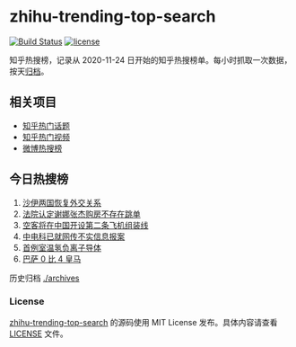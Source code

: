 # zhihu-trending-top-search

[![Build Status](https://github.com/justjavac/zhihu-trending-top-search/workflows/ci/badge.svg?branch=main)](https://github.com/justjavac/zhihu-trending-top-search/actions)
[![license](https://img.shields.io/github/license/justjavac/zhihu-trending-top-search)](https://github.com/justjavac/zhihu-trending-top-search/blob/main/LICENSE)

知乎热搜榜，记录从 2020-11-24 日开始的知乎热搜榜单。每小时抓取一次数据，按天[归档](./archives)。

## 相关项目

- [知乎热门话题](https://github.com/justjavac/zhihu-trending-hot-questions)
- [知乎热门视频](https://github.com/justjavac/zhihu-trending-hot-video)
- [微博热搜榜](https://github.com/justjavac/weibo-trending-hot-search)

## 今日热搜榜

<!-- BEGIN -->
<!-- 最后更新时间 Fri Apr 07 2023 10:23:24 GMT+0800 (China Standard Time) -->

1. [沙伊两国恢复外交关系](https://www.zhihu.com/search?q=%E6%B2%99%E4%BC%8A%E4%B8%A4%E5%9B%BD%E6%81%A2%E5%A4%8D%E5%A4%96%E4%BA%A4%E5%85%B3%E7%B3%BB)
1. [法院认定谢娜张杰购房不存在跳单](https://www.zhihu.com/search?q=%E6%B3%95%E9%99%A2%E8%AE%A4%E5%AE%9A%E8%B0%A2%E5%A8%9C%E5%BC%A0%E6%9D%B0%E8%B4%AD%E6%88%BF%E4%B8%8D%E5%AD%98%E5%9C%A8%E8%B7%B3%E5%8D%95)
1. [空客将在中国开设第二条飞机组装线](https://www.zhihu.com/search?q=%E7%A9%BA%E5%AE%A2%E5%B0%86%E5%9C%A8%E4%B8%AD%E5%9B%BD%E5%BC%80%E8%AE%BE%E7%AC%AC%E4%BA%8C%E6%9D%A1%E9%A3%9E%E6%9C%BA%E7%BB%84%E8%A3%85%E7%BA%BF)
1. [中电科已就网传不实信息报案](https://www.zhihu.com/search?q=%E4%B8%AD%E7%94%B5%E7%A7%91%E5%B7%B2%E5%B0%B1%E7%BD%91%E4%BC%A0%E4%B8%8D%E5%AE%9E%E4%BF%A1%E6%81%AF%E6%8A%A5%E6%A1%88)
1. [首例室温氢负离子导体](https://www.zhihu.com/search?q=%E9%A6%96%E4%BE%8B%E5%AE%A4%E6%B8%A9%E6%B0%A2%E8%B4%9F%E7%A6%BB%E5%AD%90%E5%AF%BC%E4%BD%93)
1. [巴萨 0 比 4 皇马](https://www.zhihu.com/search?q=%E5%B7%B4%E8%90%A8%200%20%E6%AF%94%204%20%E7%9A%87%E9%A9%AC)

<!-- END -->

历史归档 [./archives](./archives)

### License

[zhihu-trending-top-search](https://github.com/justjavac/zhihu-trending-top-search) 的源码使用 MIT License
发布。具体内容请查看 [LICENSE](./LICENSE) 文件。
